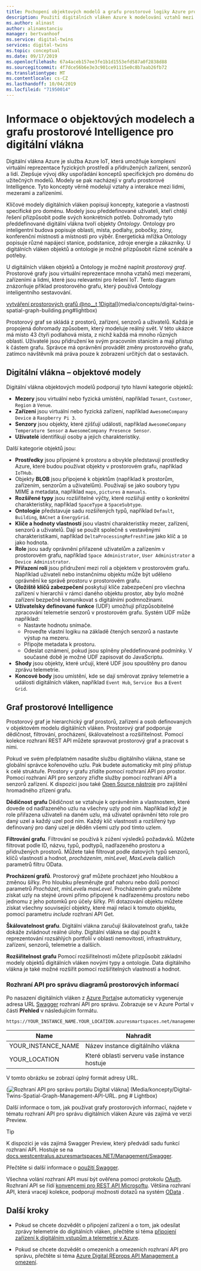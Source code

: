 ```yaml
---
title: Pochopení objektových modelů a grafu prostorové logiky Azure pro digitální vlákna | Microsoft Docs
description: Použití digitálních vláken Azure k modelování vztahů mezi lidmi, místy a zařízeními
ms.author: alinast
author: alinamstanciu
manager: bertvanhoof
ms.service: digital-twins
services: digital-twins
ms.topic: conceptual
ms.date: 09/17/2019
ms.openlocfilehash: 67a4aceb157ee3fe1b1d1553efd587a0f2838d88
ms.sourcegitcommit: 4f7dce56b6e3e3c901ce91115e0c8b7aab26fb72
ms.translationtype: MT
ms.contentlocale: cs-CZ
ms.lasthandoff: 10/04/2019
ms.locfileid: "71950014"
---
```

# <a name="understand-digital-twins-object-models-and-spatial-intelligence-graph"></a>Informace o objektových modelech a grafu prostorové Intelligence pro digitální vlákna

Digitální vlákna Azure je služba Azure IoT, která umožňuje komplexní virtuální reprezentace fyzických prostředí a přidružených zařízení, senzorů a lidí. Zlepšuje vývoj díky uspořádání konceptů specifických pro doménu do užitečných modelů. Modely se pak nacházejí v grafu prostorové Intelligence. Tyto koncepty věrně modelují vztahy a interakce mezi lidmi, mezerami a zařízeními.

Klíčové modely digitálních vláken popisují koncepty, kategorie a vlastnosti specifické pro doménu. Modely jsou předdefinované uživateli, kteří chtějí řešení přizpůsobit podle svých konkrétních potřeb. Dohromady tyto předdefinované digitální vlákna tvoří objekty _Ontology_. Ontology pro inteligentní budova popisuje oblasti, místa, podlahy, pobočky, zóny, konferenční místnosti a místnosti pro výběr. Energetická mřížka Ontology popisuje různé napájecí stanice, podstanice, zdroje energie a zákazníky. U digitálních vláken objektů a ontologie je možné přizpůsobit různé scénáře a potřeby.

U digitálních vláken objektů a Ontology je možné naplnit _prostorový graf_. Prostorové grafy jsou virtuální reprezentace mnoha vztahů mezi mezerami, zařízeními a lidmi, které jsou relevantní pro řešení IoT. Tento diagram znázorňuje příklad prostorového grafu, který používá Ontology inteligentního sestavování.

[vytváření prostorových grafů @no__t 1Digital](media/concepts/digital-twins-spatial-graph-building.png)](media/concepts/digital-twins-spatial-graph-building.png#lightbox)

Prostorový graf se skládá z prostorů, zařízení, senzorů a uživatelů. Každá je propojená dohromady způsobem, který modeluje reálný svět. V této ukázce má místo 43 čtyři podlahová místa, z nichž každá má mnoho různých oblastí. Uživatelé jsou přidružení ke svým pracovním stanicím a mají přístup k částem grafu. Správce má oprávnění provádět změny prostorového grafu, zatímco návštěvník má práva pouze k zobrazení určitých dat o sestavách.

## <a name="digital-twins-object-models"></a>Digitální vlákna – objektové modely

Digitální vlákna objektových modelů podporují tyto hlavní kategorie objektů:

- **Mezery** jsou virtuální nebo fyzická umístění, například `Tenant`, `Customer`, `Region` a `Venue`.
- **Zařízení** jsou virtuální nebo fyzická zařízení, například `AwesomeCompany Device` a `Raspberry Pi 3`.
- **Senzory** jsou objekty, které zjišťují události, například `AwesomeCompany Temperature Sensor` a `AwesomeCompany Presence Sensor`.
- **Uživatelé** identifikují osoby a jejich charakteristiky.

Další kategorie objektů jsou:

- **Prostředky** jsou připojené k prostoru a obvykle představují prostředky Azure, které budou používat objekty v prostorovém grafu, například `IoTHub`.
- Objekty **BLOB** jsou připojené k objektům (například k prostorům, zařízením, senzorům a uživatelům). Používají se jako soubory typu MIME a metadata, například `maps`, `pictures` a `manuals`.
- **Rozšířené typy** jsou rozšiřitelné výčty, které rozšiřují entity o konkrétní charakteristiky, například `SpaceType` a `SpaceSubtype`.
- **Ontologie** představuje sadu rozšířených typů, například `Default`, `Building`, `BACnet` a `EnergyGrid`.
- **Klíče a hodnoty vlastností** jsou vlastní charakteristiky mezer, zařízení, senzorů a uživatelů. Dají se použít společně s vestavěnými charakteristikami, například `DeltaProcessingRefreshTime` jako klíč a `10` jako hodnota.
- **Role** jsou sady oprávnění přiřazené uživatelům a zařízením v prostorovém grafu, například `Space Administrator`, `User Administrator` a `Device Administrator`.
- **Přiřazení rolí** jsou přidružení mezi rolí a objektem v prostorovém grafu. Například uživateli nebo instančnímu objektu může být uděleno oprávnění ke správě prostoru v prostorovém grafu.
- **Úložiště klíčů zabezpečení** poskytují klíče zabezpečení pro všechna zařízení v hierarchii v rámci daného objektu prostor, aby bylo možné zařízení bezpečně komunikovat s digitálními podmnožinami.
- **Uživatelsky definované funkce** (UDF) umožňují přizpůsobitelné zpracování telemetrie senzorů v prostorovém grafu. Systém UDF může například:
  - Nastavte hodnotu snímače.
  - Proveďte vlastní logiku na základě čtených senzorů a nastavte výstup na mezeru.
  - Připojte metadata k prostoru.
  - Odeslat oznámení, pokud jsou splněny předdefinované podmínky. V současné době je možné UDF zapisovat do JavaScriptu.
- **Shody** jsou objekty, které určují, které UDF jsou spouštěny pro danou zprávu telemetrie.
- **Koncové body** jsou umístění, kde se dají směrovat zprávy telemetrie a události digitálních vláken, například `Event Hub`, `Service Bus` a `Event Grid`.

## <a name="spatial-intelligence-graph"></a>Graf prostorové Intelligence

Prostorový graf je hierarchický graf prostorů, zařízení a osob definovaných v objektovém modelu digitálních vláken. Prostorový graf podporuje dědičnost, filtrování, procházení, škálovatelnost a rozšiřitelnost. Pomocí kolekce rozhraní REST API můžete spravovat prostorový graf a pracovat s nimi.

Pokud ve svém předplatném nasadíte službu digitálního vlákna, stane se globální správce kořenového uzlu. Pak budete automaticky mít plný přístup k celé struktuře. Prostory v grafu zřídíte pomocí rozhraní API pro prostor. Pomocí rozhraní API pro senzory zřiďte služby pomocí rozhraní API a senzorů zařízení. K dispozici jsou také [Open Source nástroje](https://github.com/Azure-Samples/digital-twins-samples-csharp) pro zajištění hromadného zřízení grafu.

**Dědičnost grafu** Dědičnost se vztahuje k oprávněním a vlastnostem, které dovede od nadřazeného uzlu na všechny uzly pod ním. Například když je role přiřazena uživateli na daném uzlu, má uživatel oprávnění této role pro daný uzel a každý uzel pod ním. Každý klíč vlastnosti a rozšířený typ definovaný pro daný uzel je děděn všemi uzly pod tímto uzlem.

**Filtrování grafu**. Filtrování se používá k zúžení výsledků požadavků. Můžete filtrovat podle ID, názvu, typů, podtypů, nadřazeného prostoru a přidružených prostorů. Můžete také filtrovat podle datových typů senzorů, klíčů vlastností a hodnot, *procházením*, *minLevel*, *MaxLevel*a dalších parametrů filtru OData.

**Procházení grafů**. Prostorový graf můžete procházet jeho hloubkou a změnou šířky. Pro hloubku přesměrujte graf nahoru nebo dolů pomocí parametrů *Procházet*, *minLevel*a *maxLevel*. Procházením grafu můžete získat uzly na stejné úrovni přímo připojené k nadřazenému prostoru nebo jednomu z jeho potomků pro účely šířky. Při dotazování objektu můžete získat všechny související objekty, které mají relaci k tomuto objektu, pomocí parametru *include* rozhraní API Get.

**Škálovatelnost grafu**. Digitální vlákna zaručují škálovatelnost grafu, takže dokáže zvládnout reálné úlohy. Digitální vlákna se dají použít k reprezentování rozsáhlých portfolií v oblasti nemovitostí, infrastruktury, zařízení, senzorů, telemetrie a dalších.

**Rozšiřitelnost grafu** Pomocí rozšiřitelnosti můžete přizpůsobit základní modely objektů digitálních vláken novými typy a ontologie. Data digitálního vlákna je také možné rozšířit pomocí rozšiřitelných vlastností a hodnot.

### <a name="spatial-intelligence-graph-management-apis"></a>Rozhraní API pro správu diagramů prostorových informací

Po nasazení digitálních vláken z [Azure Portal](https://portal.azure.com)se automaticky vygeneruje adresa URL [Swagger](https://swagger.io/tools/swagger-ui/) rozhraní API pro správu. Zobrazuje se v Azure Portal v části **Přehled** v následujícím formátu.

```plaintext
https://YOUR_INSTANCE_NAME.YOUR_LOCATION.azuresmartspaces.net/management/swagger
```

| Name | Nahradit |
| --- | --- |
| YOUR_INSTANCE_NAME | Název instance digitálního vlákna |
| YOUR_LOCATION | Které oblasti serveru vaše instance hostuje |

 V tomto obrázku se zobrazí úplný formát adresy URL.

(![Rozhraní API pro správu portálu Digital vlákna](media/concepts/digital-twins-spatial-graph-management-api-url.png)] (Media/koncepty/Digital-Twins-Spatial-Graph-Management-API-URL. png # Lightbox)

Další informace o tom, jak používat grafy prostorových informací, najdete v tématu rozhraní API pro správu digitálních vláken Azure vás zajímá ve verzi Preview.

> [!TIP]
> K dispozici je vás zajímá Swagger Preview, který předvádí sadu funkcí rozhraní API.
> Hostuje se na [docs.westcentralus.azuresmartspaces.NET/Management/Swagger](https://docs.westcentralus.azuresmartspaces.net/management/swagger).

Přečtěte si další informace o [použití Swagger](how-to-use-swagger.md).

Všechna volání rozhraní API musí být ověřena pomocí protokolu [OAuth](https://docs.microsoft.com/azure/active-directory/develop/v1-protocols-oauth-code). Rozhraní API se řídí [konvencemi pro REST API Microsoftu](https://github.com/Microsoft/api-guidelines/blob/master/Guidelines.md). Většina rozhraní API, která vracejí kolekce, podporují možnosti dotazů na systém [OData](https://www.odata.org/getting-started/basic-tutorial/#queryData) .

## <a name="next-steps"></a>Další kroky

- Pokud se chcete dozvědět o připojení zařízení a o tom, jak odesílat zprávy telemetrie do digitálních vláken, přečtěte si téma [připojení zařízení k digitálním vstupům a telemetrie v Azure](concepts-device-ingress.md).

- Pokud se chcete dozvědět o omezeních a omezeních rozhraní API pro správu, přečtěte si téma [Azure Digital REprops API Management a omezení](concepts-service-limits.md).
